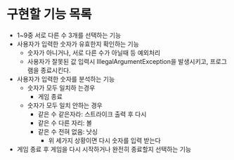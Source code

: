 # 구현할 기능 목록

- 1~9중 서로 다른 수 3개를 선택하는 기능
- 사용자가 입력한 숫자가 유효한지 확인하는 기능
  - 숫자가 아니거나, 서로 다른 수가 아닐때 등 예외처리
  - 사용자가 잘못된 값 입력시 IllegalArgumentException을 발생시키고, 프로그램을 종료시킨다.
- 사용자가 입력한 숫자를 분석하는 기능
  - 숫자가 모두 일치하 는경우
    - 게임 종료
  - 숫자가 모두 일치 안하는 경우
    - 같은 수 같은자라: 스트라이크 출력 후 다시
    - 같은 수 다른 자리: 볼
    - 같은 수 전혀 없음: 낫싱
      - 위 세가지 상황이면 다시 숫자를 입력 받는다
- 게임 종료 후 게임을 다시 시작하거나 완전히 종료할지 선택하는 기능
